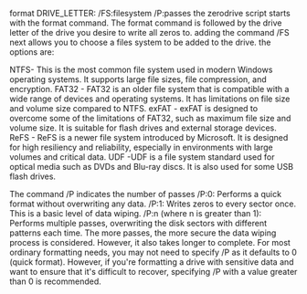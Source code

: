 format DRIVE_LETTER: /FS:filesystem /P:passes
the zerodrive script starts with the format command. The format command is followed by the drive letter of the drive you desire to write all zeros to.
adding the command /FS next allows you to choose a files system to be added to the drive. the options are:

NTFS- This is the most common file system used in modern Windows operating systems. It supports large file sizes, file compression, and encryption.
FAT32 - FAT32 is an older file system that is compatible with a wide range of devices and operating systems. It has limitations on file size and volume size compared to NTFS.
exFAT - exFAT is designed to overcome some of the limitations of FAT32, such as maximum file size and volume size. It is suitable for flash drives and external storage devices.
ReFS - ReFS is a newer file system introduced by Microsoft. It is designed for high resiliency and reliability, especially in environments with large volumes and critical data.
UDF -UDF is a file system standard used for optical media such as DVDs and Blu-ray discs. It is also used for some USB flash drives.

The command /P indicates the number of passes 
/P:0: Performs a quick format without overwriting any data.
/P:1: Writes zeros to every sector once. This is a basic level of data wiping.
/P:n (where n is greater than 1): Performs multiple passes, overwriting the disk sectors with different patterns each time. The more passes, the more secure the data wiping process is considered. However, it also takes longer to complete.
For most ordinary formatting needs, you may not need to specify /P as it defaults to 0 (quick format). However, if you're formatting a drive with sensitive data and want to ensure that it's difficult to recover, specifying /P with a value greater than 0 is recommended.

